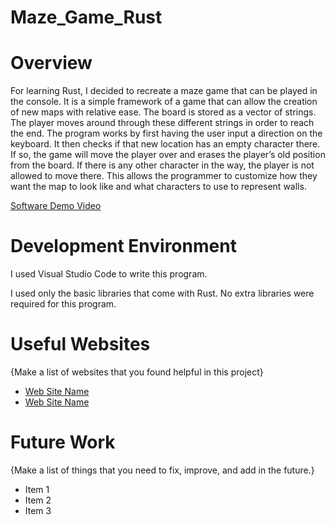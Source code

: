 # Maze_Game_Rust
# Overview


For learning Rust, I decided to recreate a maze game that can be played in the console. It is a simple framework of a game that can allow the creation of new maps with relative ease. The board is stored as a vector of strings. The player moves around through these different strings in order to reach the end. The program works by first having the user input a direction on the keyboard. It then checks if that new location has an empty character there. If so, the game will move the player over and erases the player’s old position from the board. If there is any other character in the way, the player is not allowed to move there. This allows the programmer to customize how they want the map to look like and what characters to use to represent walls. 

[Software Demo Video](http://youtube.link.goes.here)

# Development Environment

I used Visual Studio Code to write this program.

I used only the basic libraries that come with Rust. No extra libraries were required for this program. 

# Useful Websites

{Make a list of websites that you found helpful in this project}
* [Web Site Name](http://url.link.goes.here)
* [Web Site Name](http://url.link.goes.here)

# Future Work

{Make a list of things that you need to fix, improve, and add in the future.}
* Item 1
* Item 2
* Item 3

